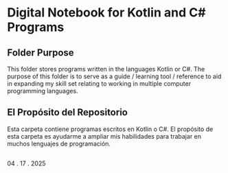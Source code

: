 # Digital Notebook for Kotlin and C# Programs

## Folder Purpose
  This folder stores programs written in the languages Kotlin or C#.
  The purpose of this folder is to serve as a guide / learning tool / reference to aid in expanding my skill set relating to working in multiple computer programming languages.

## El Propósito del Repositorio
  Esta carpeta contiene programas escritos en Kotlin o C#.
  El propósito de esta carpeta es ayudarme a ampliar mis habilidades para trabajar en muchos lenguajes de programación.

  
  
  
  ## 
  
  04 . 17 . 2025
